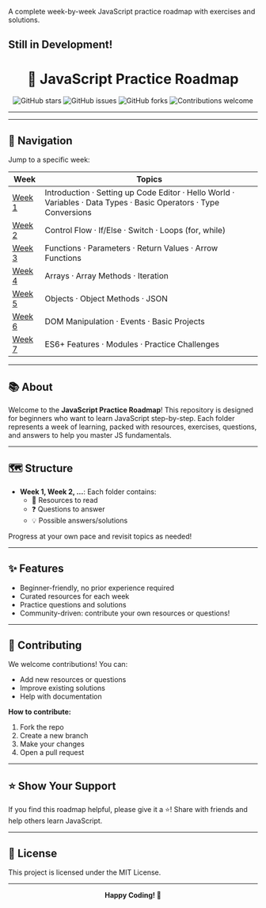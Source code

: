 A complete week-by-week JavaScript practice roadmap with exercises and solutions.

## Still in Development!

<div align="center">
	<h1>🚀 JavaScript Practice Roadmap</h1>
	<p>
		<img src="https://img.shields.io/github/stars/Epic2077/javascript-practice-roadmap?style=social" alt="GitHub stars">
		<img src="https://img.shields.io/github/issues/Epic2077/javascript-practice-roadmap" alt="GitHub issues">
		<img src="https://img.shields.io/github/forks/Epic2077/javascript-practice-roadmap?style=social" alt="GitHub forks">
		<img src="https://img.shields.io/badge/contributions-welcome-brightgreen.svg" alt="Contributions welcome">
	</p>
</div>

---

---

## 🧭 Navigation

Jump to a specific week:

| Week                | Topics                                                                                                            |
| ------------------- | ----------------------------------------------------------------------------------------------------------------- |
| [Week 1](./week-1/) | Introduction · Setting up Code Editor · Hello World · Variables · Data Types · Basic Operators · Type Conversions |
| [Week 2](./week-2/) | Control Flow · If/Else · Switch · Loops (for, while)                                                              |
| [Week 3](./week-3/) | Functions · Parameters · Return Values · Arrow Functions                                                          |
| [Week 4](./week-4/) | Arrays · Array Methods · Iteration                                                                                |
| [Week 5](./week-5/) | Objects · Object Methods · JSON                                                                                   |
| [Week 6](./week-6/) | DOM Manipulation · Events · Basic Projects                                                                        |
| [Week 7](./week-7/) | ES6+ Features · Modules · Practice Challenges                                                                     |

---

## 📚 About

Welcome to the **JavaScript Practice Roadmap**! This repository is designed for beginners who want to learn JavaScript step-by-step. Each folder represents a week of learning, packed with resources, exercises, questions, and answers to help you master JS fundamentals.

---

## 🗺️ Structure

- **Week 1, Week 2, ...**: Each folder contains:
  - 📖 Resources to read
  - ❓ Questions to answer
  - 💡 Possible answers/solutions

Progress at your own pace and revisit topics as needed!

---

## ✨ Features

- Beginner-friendly, no prior experience required
- Curated resources for each week
- Practice questions and solutions
- Community-driven: contribute your own resources or questions!

---

## 🤝 Contributing

We welcome contributions! You can:

- Add new resources or questions
- Improve existing solutions
- Help with documentation

**How to contribute:**

1. Fork the repo
2. Create a new branch
3. Make your changes
4. Open a pull request

---

## ⭐️ Show Your Support

If you find this roadmap helpful, please give it a ⭐️! Share with friends and help others learn JavaScript.

---

## 📢 License

This project is licensed under the MIT License.

---

<div align="center">
	<b>Happy Coding! 🎉</b>
</div>
